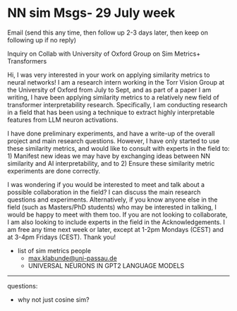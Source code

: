 # NN sim Msgs- 29 July week

Email (send this any time, then follow up 2-3 days later, then keep on following up if no reply)

Inquiry on Collab with University of Oxford Group on Sim Metrics+ Transformers 

Hi, I was very interested in your work on applying similarity metrics to neural networks! I am a research intern working in the Torr Vision Group at the University of Oxford from July to Sept, and as part of a paper I am writing, I have been applying similarity metrics to a relatively new field of transformer interpretability research. Specifically, I am conducting research in a field that has been using a technique to extract highly interpretable features from LLM neuron activations.

I have done preliminary experiments, and have a write-up of the overall project and main research questions. However, I have only started to use these similarity metrics, and would like to consult with experts in the field to: 1) Manifest new ideas we may have by exchanging ideas between NN similarity and AI interpretability, and to 2) Ensure these similarity metric experiments are done correctly.

I was wondering if you would be interested to meet and talk about a possible collaboration in the field? I can discuss the main research questions and experiments. Alternatively, if you know anyone else in the field (such as Masters/PhD students) who may be interested in talking, I would be happy to meet with them too. If you are not looking to collaborate, I am also looking to include experts in the field in the Acknowledgements. I am free any time next week or later, except at 1-2pm Mondays (CEST) and at 3-4pm Fridays (CEST). Thank you!

- list of sim metrics people
    - [max.klabunde@uni-passau.de](mailto:max.klabunde@uni-passau.de)
    - UNIVERSAL NEURONS IN GPT2 LANGUAGE MODELS

---

questions:

- why not just cosine sim?